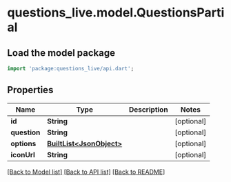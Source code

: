 # questions_live.model.QuestionsPartial

## Load the model package
```dart
import 'package:questions_live/api.dart';
```

## Properties
Name | Type | Description | Notes
------------ | ------------- | ------------- | -------------
**id** | **String** |  | [optional] 
**question** | **String** |  | [optional] 
**options** | [**BuiltList&lt;JsonObject&gt;**](JsonObject.md) |  | [optional] 
**iconUrl** | **String** |  | [optional] 

[[Back to Model list]](../README.md#documentation-for-models) [[Back to API list]](../README.md#documentation-for-api-endpoints) [[Back to README]](../README.md)


